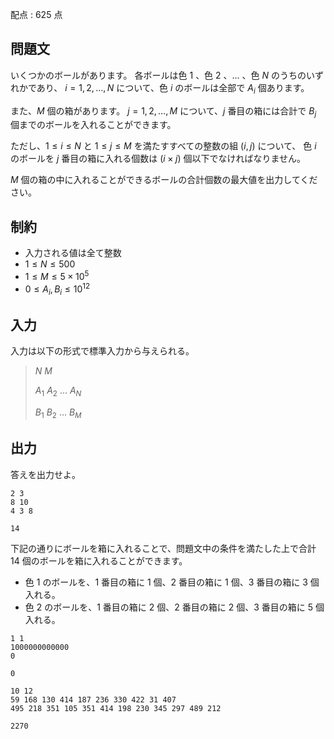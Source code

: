 配点 : $625$ 点

## 問題文

いくつかのボールがあります。
各ボールは色 $1$ 、色 $2$ 、$\ldots$ 、色 $N$ のうちのいずれかであり、
$i = 1, 2, \ldots, N$ について、色 $i$ のボールは全部で $A_i$ 個あります。

また、$M$ 個の箱があります。
$j = 1, 2, \ldots, M$ について、$j$ 番目の箱には合計で $B_j$ 個までのボールを入れることができます。

ただし、$1 \leq i \leq N$ と $1 \leq j \leq M$ を満たすすべての整数の組 $(i, j)$ について、
色 $i$ のボールを $j$ 番目の箱に入れる個数は $(i \times j)$ 個以下でなければなりません。

$M$ 個の箱の中に入れることができるボールの合計個数の最大値を出力してください。

## 制約

- 入力される値は全て整数
- $1 \leq N \leq 500$
- $1 \leq M \leq 5 \times 10^5$
- $0 \leq A_i, B_i \leq 10^{12}$

## 入力

入力は以下の形式で標準入力から与えられる。

> $N$ $M$
> 
> $A_1$ $A_2$ $\ldots$ $A_N$
> 
> $B_1$ $B_2$ $\ldots$ $B_M$

## 出力

答えを出力せよ。

```input1
2 3
8 10
4 3 8
```

```output1
14
```

下記の通りにボールを箱に入れることで、問題文中の条件を満たした上で合計 $14$ 個のボールを箱に入れることができます。

- 色 $1$ のボールを、$1$ 番目の箱に $1$ 個、$2$ 番目の箱に $1$ 個、$3$ 番目の箱に $3$ 個入れる。
- 色 $2$ のボールを、$1$ 番目の箱に $2$ 個、$2$ 番目の箱に $2$ 個、$3$ 番目の箱に $5$ 個入れる。

```input2
1 1
1000000000000
0
```

```output2
0
```

```input3
10 12
59 168 130 414 187 236 330 422 31 407
495 218 351 105 351 414 198 230 345 297 489 212
```

```output3
2270
```